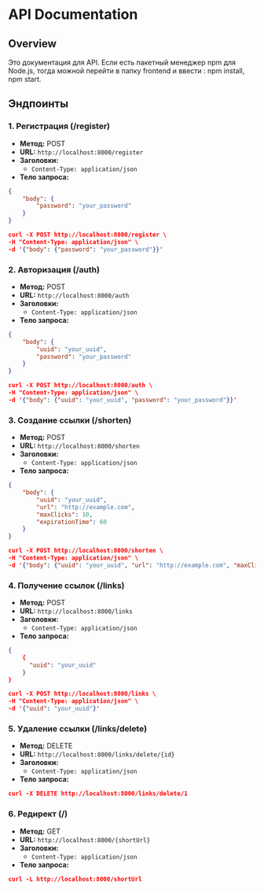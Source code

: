 # API Documentation

## Overview
Это документация для API. Если есть пакетный менеджер npm для Node.js, тогда можной перейти в папку frontend и ввести : npm install, npm start. 

## Эндпоинты

### 1. Регистрация (/register)

- **Метод:** POST
- **URL:** `http://localhost:8000/register`
- **Заголовки:**
  - `Content-Type: application/json`
- **Тело запроса:**
```json
{
    "body": {
        "password": "your_password"
    }
}
```

```json
curl -X POST http://localhost:8000/register \
-H "Content-Type: application/json" \
-d '{"body": {"password": "your_password"}}'
```

### 2. Авторизация (/auth)

- **Метод:** POST
- **URL:** `http://localhost:8000/auth`
- **Заголовки:**
  - `Content-Type: application/json`
- **Тело запроса:**
```json
{
    "body": {
        "uuid": "your_uuid",
        "password": "your_password"
    }
}
```

```json
curl -X POST http://localhost:8000/auth \
-H "Content-Type: application/json" \
-d '{"body": {"uuid": "your_uuid", "password": "your_password"}}'
```

### 3. Создание ссылки (/shorten)

- **Метод:** POST
- **URL:** `http://localhost:8000/shorten`
- **Заголовки:**
  - `Content-Type: application/json`
- **Тело запроса:**
```json
{
    "body": {
        "uuid": "your_uuid",
        "url": "http://example.com",
        "maxClicks": 10,
        "expirationTime": 60
    }
}
```

```json
curl -X POST http://localhost:8000/shorten \
-H "Content-Type: application/json" \
-d '{"body": {"uuid": "your_uuid", "url": "http://example.com", "maxClicks": 10, "expirationTime": 60}}'
```

### 4. Получение ссылок (/links)

- **Метод:** POST
- **URL:** `http://localhost:8000/links`
- **Заголовки:**
  - `Content-Type: application/json`
- **Тело запроса:**
```json
{
    {
      "uuid": "your_uuid"
    }
}
```

```json
curl -X POST http://localhost:8000/links \
-H "Content-Type: application/json" \
-d '{"uuid": "your_uuid"}'
```

### 5. Удаление ссылки (/links/delete)

- **Метод:** DELETE
- **URL:** `http://localhost:8000/links/delete/{id}`
- **Заголовки:**
  - `Content-Type: application/json`
- **Тело запроса:**

```json
curl -X DELETE http://localhost:8000/links/delete/1
```

### 6. Редирект (/)

- **Метод:** GET
- **URL:** `http://localhost:8000/{shortUrl}`
- **Заголовки:**
  - `Content-Type: application/json`
- **Тело запроса:**

```json
curl -L http://localhost:8000/shortUrl
```
